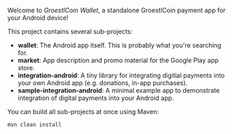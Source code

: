 Welcome to _GroestlCoin Wallet_, a standalone GroestlCoin payment app for your Android device!

This project contains several sub-projects:

 * __wallet__:
     The Android app itself. This is probably what you're searching for.
 * __market__:
     App description and promo material for the Google Play app store.
 * __integration-android__:
     A tiny library for integrating digitial payments into your own Android app
     (e.g. donations, in-app purchases).
 * __sample-integration-android__:
     A minimal example app to demonstrate integration of digital payments into
     your Android app.

You can build all sub-projects at once using Maven:

`mvn clean install`
